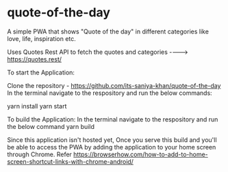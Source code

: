 # quote-of-the-day
A simple PWA that shows "Quote of the day" in different categories like love, life, inspiration etc.

Uses Quotes Rest API to fetch the quotes and categories ----> https://quotes.rest/

To start the Application: 

Clone the repository - https://github.com/its-saniya-khan/quote-of-the-day
In the terminal navigate to the respository and run the below commands:

yarn install
yarn start


To build the Application:
In the terminal navigate to the respository and run the below command
yarn build

Since this application isn't hosted yet,
Once you serve this build and you'll be able to access the PWA by adding the application to your home screen through Chrome. Refer https://browserhow.com/how-to-add-to-home-screen-shortcut-links-with-chrome-android/
